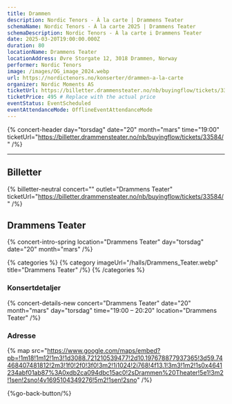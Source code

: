 ```yaml
---
title: Drammen
description: Nordic Tenors - À la carte | Drammens Teater
schemaName: Nordic Tenors - À la carte 2025 | Drammens Teater
schemaDescription: Nordic Tenors - À la carte i Drammens Teater
date: 2025-03-20T19:00:00.000Z
duration: 80
locationName: Drammens Teater
locationAddress: Øvre Storgate 12, 3018 Drammen, Norway
performer: Nordic Tenors
image: /images/OG_image_2024.webp
url: https://nordictenors.no/konserter/drammen-a-la-carte
organizer: Nordic Moments AS
ticketUrl: https://billetter.drammensteater.no/nb/buyingflow/tickets/33584/
ticketPrice: 495 # Replace with the actual price
eventStatus: EventScheduled
eventAttendanceMode: OfflineEventAttendanceMode
---
```


{% concert-header day="torsdag" date="20" month="mars" time="19:00" ticketUrl="https://billetter.drammensteater.no/nb/buyingflow/tickets/33584/" /%}

---

## Billetter

{% billetter-neutral concert="" outlet="Drammens Teater" ticketUrl="https://billetter.drammensteater.no/nb/buyingflow/tickets/33584/" /%}

## Drammens Teater

{% concert-intro-spring location="Drammens Teater" day="torsdag" date="20" month="mars" /%}

{% categories %}
{% category imageUrl="/halls/Drammens_Teater.webp" title="Drammens Teater" /%}
{% /categories %}

### Konsertdetaljer

{% concert-details-new concert="Drammens Teater" date="20" month="mars" day="torsdag" time="19:00 – 20:20" location="Drammens Teater" /%}

### Adresse

{% map src="https://www.google.com/maps/embed?pb=!1m18!1m12!1m3!1d3088.721210539477!2d10.197678877937365!3d59.74468407481812!2m3!1f0!2f0!3f0!3m2!1i1024!2i768!4f13.1!3m3!1m2!1s0x4641234abf01ab87%3A0xdb2ca094dbc15ac0!2sDrammen%20Theater!5e1!3m2!1sen!2sno!4v1695104349276!5m2!1sen!2sno" /%}

{%go-back-button/%}
